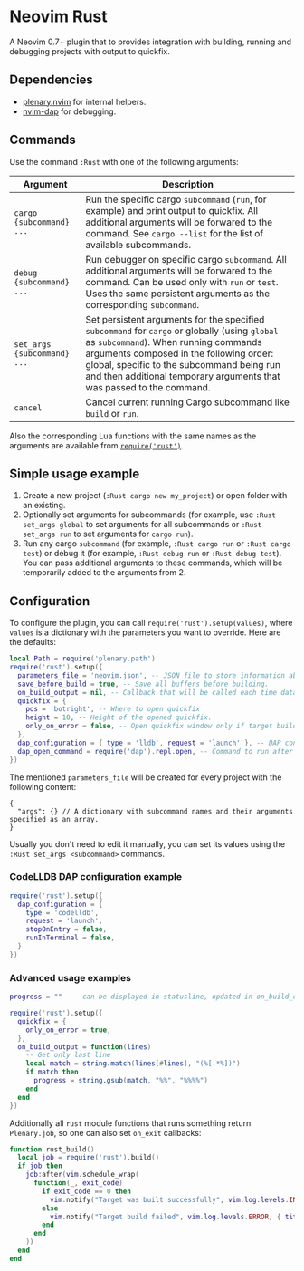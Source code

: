 # Neovim Rust

A Neovim 0.7+ plugin that to provides integration with building, running and debugging projects with output to quickfix.

## Dependencies

- [plenary.nvim](https://github.com/nvim-lua/plenary.nvim) for internal helpers.
- [nvim-dap](https://github.com/mfussenegger/nvim-dap) for debugging.

## Commands

Use the command `:Rust` with one of the following arguments:

| Argument                    | Description                                                                                                                                                                                                                                                                                             |
| --------------------------- | ------------------------------------------------------------------------------------------------------------------------------------------------------------------------------------------------------------------------------------------------------------------------------------------------------- |
| `cargo {subcommand} ...`    | Run the specific cargo `subcommand` (`run`, for example) and print output to quickfix. All additional arguments will be forwared to the command. See `cargo --list` for the list of available subcommands.                                                                                              |
| `debug {subcommand} ...`    | Run debugger on specific cargo `subcommand`. All additional arguments will be forwared to the command. Can be used only with `run` or `test`. Uses the same persistent arguments as the corresponding `subcommand`.                                                                                     |
| `set_args {subcommand} ...` | Set persistent arguments for the specified `subcommand` for `cargo` or globally (using `global` as `subcommand`). When running commands arguments composed in the following order: global, specific to the subcommand being run and then additional temporary arguments that was passed to the command. |
| `cancel`                    | Cancel current running Cargo subcommand like `build` or `run`.                                                                                                                                                                                                                                          |

Also the corresponding Lua functions with the same names as the arguments are available from [`require('rust')`](lua/rust/init.lua).

## Simple usage example

1. Create a new project (`:Rust cargo new my_project`) or open folder with an existing.
2. Optionally set arguments for subcommands (for example, use `:Rust set_args global` to set arguments for all subcommands or `:Rust set_args run` to set arguments for `cargo run`).
3. Run any cargo `subcommand` (for example, `:Rust cargo run` or `:Rust cargo test`) or debug it (for example, `:Rust debug run` or `:Rust debug test`). You can pass additional arguments to these commands, which will be temporarily added to the arguments from 2.

## Configuration

To configure the plugin, you can call `require('rust').setup(values)`, where `values` is a dictionary with the parameters you want to override. Here are the defaults:

```lua
local Path = require('plenary.path')
require('rust').setup({
  parameters_file = 'neovim.json', -- JSON file to store information about selected target, run arguments and build type.
  save_before_build = true, -- Save all buffers before building.
  on_build_output = nil, -- Callback that will be called each time data is received by the current process. Accepts the received data as an argument.
  quickfix = {
    pos = 'botright', -- Where to open quickfix
    height = 10, -- Height of the opened quickfix.
    only_on_error = false, -- Open quickfix window only if target build failed.
  },
  dap_configuration = { type = 'lldb', request = 'launch' }, -- DAP configuration. By default configured to work with `lldb-vscode`.
  dap_open_command = require('dap').repl.open, -- Command to run after starting DAP session. You can set it to `false` if you don't want to open anything or `require('dapui').open` if you are using https://github.com/rcarriga/nvim-dap-ui
})
```

The mentioned `parameters_file` will be created for every project with the following content:

```jsonc
{
  "args": {} // A dictionary with subcommand names and their arguments specified as an array.
}
```

Usually you don't need to edit it manually, you can set its values using the `:Rust set_args <subcommand>` commands.

### CodeLLDB DAP configuration example

```lua
require('rust').setup({
  dap_configuration = {
    type = 'codelldb',
    request = 'launch',
    stopOnEntry = false,
    runInTerminal = false,
  }
})
```

### Advanced usage examples

```lua
progress = ""  -- can be displayed in statusline, updated in on_build_output

require('rust').setup({
  quickfix = {
    only_on_error = true,
  },
  on_build_output = function(lines)
    -- Get only last line
    local match = string.match(lines[#lines], "(%[.*%])")
    if match then
      progress = string.gsub(match, "%%", "%%%%")
    end
  end
})
```

Additionally all `rust` module functions that runs something return `Plenary.job`, so one can also set `on_exit` callbacks:

```lua
function rust_build()
  local job = require('rust').build()
  if job then
    job:after(vim.schedule_wrap(
      function(_, exit_code)
        if exit_code == 0 then
          vim.notify("Target was built successfully", vim.log.levels.INFO, { title = 'Rust' })
        else
          vim.notify("Target build failed", vim.log.levels.ERROR, { title = 'Rust' })
        end
      end
    ))
  end
end
```
